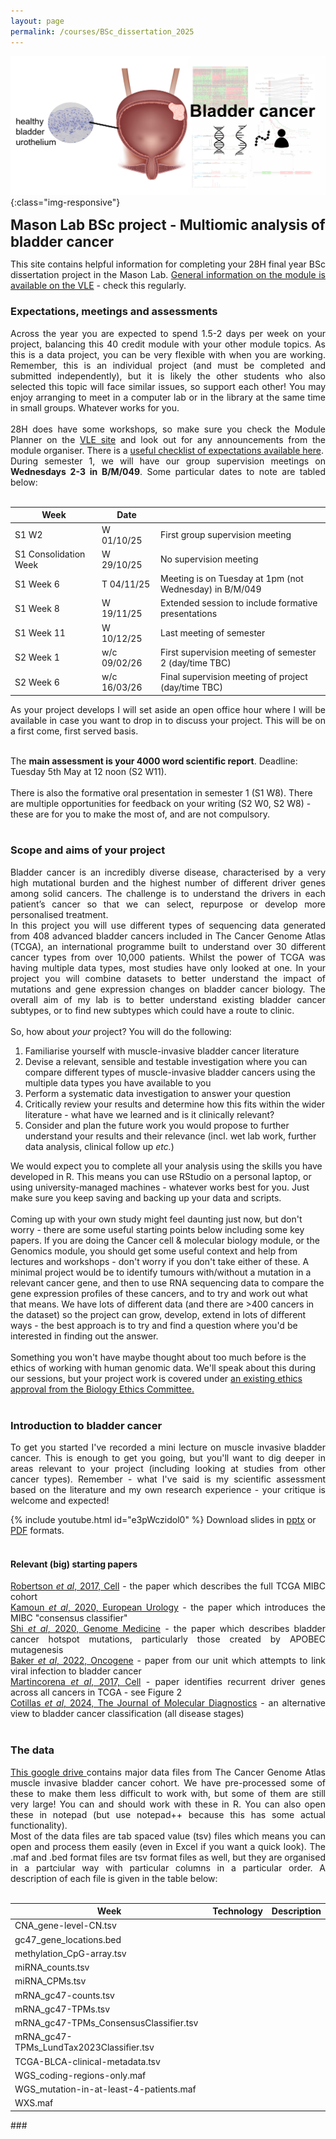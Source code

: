 ```yaml
---
layout: page
permalink: /courses/BSc_dissertation_2025
---
```


![project banner](/assets/coursefiles/2025_BSc_dissertation_project/BSc_multiomic_BLCA_banner.png){:class="img-responsive"}

<span style="font-size:1.6em;">**Mason Lab BSc project - Multiomic analysis of bladder cancer**</span><br/>

<p align="justify">
This site contains helpful information for completing your 28H final year BSc dissertation project in the Mason Lab. <a href="https://vle.york.ac.uk/ultra/courses/_114373_1/outline">General information on the module is available on the VLE</a> - check this regularly.<br/>
</p>

### Expectations, meetings and assessments
<p align="justify">
Across the year you are expected to spend 1.5-2 days per week on your project, balancing this 40 credit module with your other module topics. As this is a data project, you can be very flexible with when you are working. Remember, this is an individual project (and must be completed and submitted independently), but it is likely the other students who also selected this topic will face similar issues, so support each other! You may enjoy arranging to meet in a computer lab or in the library at the same time in small groups. Whatever works for you.<br/><br/>
28H does have some workshops, so make sure you check the Module Planner on the <a href="https://vle.york.ac.uk/ultra/courses/_114373_1/outline">VLE site</a> and look out for any announcements from the module organiser. There is a <a href="https://docs.google.com/document/d/1I23Xv6QPa_hg3XFhiO3tt6Ghl3S379HwJx9lddAYUko">useful checklist of expectations available here</a>.<br/>
During semester 1, we will have our group supervision meetings on <b>Wednesdays 2-3 in B/M/049</b>. Some particular dates to note are tabled below:<br/><br/>
</p>

| Week | Date | |
| --- | --- | --- |
| S1 W2 | W 01/10/25 | First group supervision meeting |
| S1 Consolidation Week | W 29/10/25 | No supervision meeting |
| S1 Week 6 | T 04/11/25 | Meeting is on Tuesday at 1pm (not Wednesday) in B/M/049 | 
| S1 Week 8 | W 19/11/25 | Extended session to include formative presentations | 
| S1 Week 11 | W 10/12/25 | Last meeting of semester |
| S2 Week 1 | w/c 09/02/26 | First supervision meeting of semester 2 (day/time TBC) | 
| S2 Week 6 | w/c 16/03/26 | Final supervision meeting of project (day/time TBC) | 

<p align="justify">
As your project develops I will set aside an open office hour where I will be available in case you want to drop in to discuss your project. This will be on a first come, first served basis.<br/><br/>

The <b>main assessment is your 4000 word scientific report</b>. Deadline: Tuesday 5th May at 12 noon (S2 W11).<br/><br/>
There is also the formative oral presentation in semester 1 (S1 W8). There are multiple opportunities for feedback on your writing (S2 W0, S2 W8) - these are for you to make the most of, and are not compulsory.
<br/><br/>
</p>

### Scope and aims of your project
<p align="justify">
Bladder cancer is an incredibly diverse disease, characterised by a very high mutational burden and the highest number of different driver genes among solid cancers. The challenge is to understand the drivers in each patient’s cancer so that we can select, repurpose or develop more personalised treatment.<br/>
In this project you will use different types of sequencing data generated from 408 advanced bladder cancers included in The Cancer Genome Atlas (TCGA), an international programme built to understand over 30 different cancer types from over 10,000 patients. Whilst the power of TCGA was having multiple data types, most studies have only looked at one. In your project you will combine datasets to better understand the impact of mutations and gene expression changes on bladder cancer biology. The overall aim of my lab is to better understand existing bladder cancer subtypes, or to find new subtypes which could have a route to clinic.<br/><br/>
So, how about <i>your</i> project? You will do the following:
<ol>
<li>Familiarise yourself with muscle-invasive bladder cancer literature</li>
<li>Devise a relevant, sensible and testable investigation where you can compare different types of muscle-invasive bladder cancers using the multiple data types you have available to you</li>
<li>Perform a systematic data investigation to answer your question</li>
<li>Critically review your results and determine how this fits within the wider literature - what have we learned and is it clinically relevant?</li>
<li>Consider and plan the future work you would propose to further understand your results and their relevance (incl. wet lab work, further data analysis, clinical follow up <i>etc.</i>)</li>
</ol>
We would expect you to complete all your analysis using the skills you have developed in R. This means you can use RStudio on a personal laptop, or using university-managed machines - whatever works best for you. Just make sure you keep saving and backing up your data and scripts.<br/><br/>
Coming up with your own study might feel daunting just now, but don't worry - there are some useful starting points below including some key papers. If you are doing the Cancer cell & molecular biology module, or the Genomics module, you should get some useful context and help from lectures and workshops - don't worry if you don't take either of these. A minimal project would be to identify tumours with/without a mutation in a relevant cancer gene, and then to use RNA sequencing data to compare the gene expression profiles of these cancers, and to try and work out what that means. We have lots of different data (and there are >400 cancers in the dataset) so the project can grow, develop, extend in lots of different ways - the best approach is to try and find a question where you'd be interested in finding out the answer.<br/><br/>
Something you won't have maybe thought about too much before is the ethics of working with human genomic data. We'll speak about this during our sessions, but your project work is covered under <a href="/assets/coursefiles/2025_BSc_dissertation_project/MoA_AM202410.pdf" download>an existing ethics approval from the Biology Ethics Committee.</a>
<br/><br/>
</p>

### Introduction to bladder cancer
<p align="justify">
To get you started I've recorded a mini lecture on muscle invasive bladder cancer. This is enough to get you going, but you'll want to dig deeper in areas relevant to your project (including looking at studies from other cancer types). Remember - what I've said is my scientific assessment based on the literature and my own research experience - your critique is welcome and expected!<br/>
</p>
{% include youtube.html id="e3pWczidol0" %}
Download slides in <a href="/assets/coursefiles/2025_BSc_dissertation_project/2025_BSc_Intro-to-BLCA.pptx" download>pptx</a> or <a href="/assets/coursefiles/2025_BSc_dissertation_project/2025_BSc_Intro-to-BLCA.pdf" download>PDF</a> formats.
<br/><br/>

#### Relevant (big) starting papers
<p align="justify">
<a href="https://doi.org/10.1016/j.cell.2017.09.007">Robertson <i>et al</i>, 2017, Cell</a> - the paper which describes the full TCGA MIBC cohort<br/>
<a href="https://doi.org/10.1016/j.eururo.2019.09.006">Kamoun <i>et al</i>, 2020, European Urology</a> - the paper which introduces the MIBC "consensus classifier"<br/>
<a href="https://doi.org/10.1186/s13073-020-00781-y">Shi <i>et al</i>, 2020, Genome Medicine</a> - the paper which describes bladder cancer hotspot mutations, particularly those created by APOBEC mutagenesis<br/>
<a href="https://doi.org/10.1038/s41388-022-02235-8">Baker <i>et al</i>, 2022, Oncogene</a> - paper from our unit which attempts to link viral infection to bladder cancer<br/>
<a href="https://doi.org/10.1016/j.cell.2017.09.042">Martincorena <i>et al</i>, 2017, Cell</a> - paper identifies recurrent driver genes across all cancers in TCGA - see Figure 2<br/>
<a href="https://doi.org/10.1016/j.jmoldx.2024.08.005">Cotillas <i>et al</i>, 2024, The Journal of Molecular Diagnostics</a> - an alternative view to bladder cancer classification (all disease stages)
<br/><br/>
</p>

### The data
<p align="justify">
<a href="https://drive.google.com/drive/folders/1NW0C4x3VF04U5HYUrsQrNHocIMPWQJ_q?usp=sharing">This google drive </a>contains major data files from The Cancer Genome Atlas muscle invasive bladder cancer cohort. We have pre-processed some of these to make them less difficult to work with, but some of them are still very large! You can and should work with these in R. You can also open these in notepad (but use notepad++ because this has some actual functionality).<br/>
Most of the data files are tab spaced value (tsv) files which means you can open and process them easily (even in Excel if you want a quick look). The .maf and .bed format files are tsv format files as well, but they are organised in a partciular way with particular columns in a particular order. A description of each file is given in the table below:<br/><br/>
</p>

| Week | Technology | Description |
| --- | --- | --- |
| CNA_gene-level-CN.tsv |   |   |
| gc47_gene_locations.bed |  |   | 
| methylation_CpG-array.tsv |   |   | 
| miRNA_counts.tsv |   |   |
| miRNA_CPMs.tsv |   |   | 
| mRNA_gc47-counts.tsv |   |   |
| mRNA_gc47-TPMs.tsv |   |   |
| mRNA_gc47-TPMs_ConsensusClassifier.tsv |   |   |
| mRNA_gc47-TPMs_LundTax2023Classifier.tsv |   |   |
| TCGA-BLCA-clinical-metadata.tsv |   |   |
| WGS_coding-regions-only.maf |   |   |
| WGS_mutation-in-at-least-4-patients.maf |   |   |
| WXS.maf |   |   |

<p align="justify">
###
<br/><br/>
</p>
